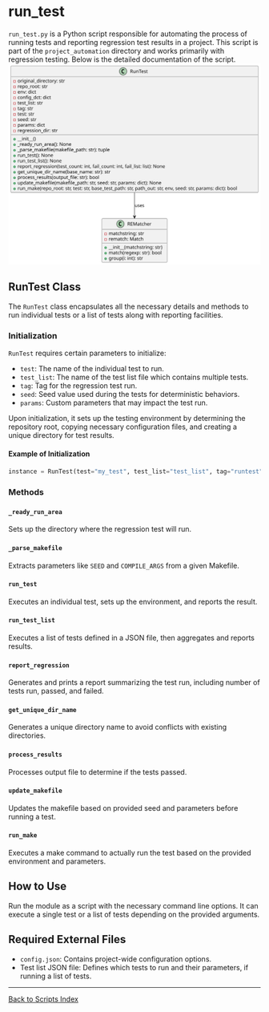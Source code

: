 # run_test

`run_test.py` is a Python script responsible for automating the process of running tests and reporting regression test results in a project. This script is part of the `project_automation` directory and works primarily with regression testing. Below is the detailed documentation of the script.
![Run Test UML](../../images_scripts_uml/ProjAuto_RunTestClass.svg)

## RunTest Class

The `RunTest` class encapsulates all the necessary details and methods to run individual tests or a list of tests along with reporting facilities.

### Initialization

`RunTest` requires certain parameters to initialize:

- `test`: The name of the individual test to run.
- `test_list`: The name of the test list file which contains multiple tests.
- `tag`: Tag for the regression test run.
- `seed`: Seed value used during the tests for deterministic behaviors.
- `params`: Custom parameters that may impact the test run.

Upon initialization, it sets up the testing environment by determining the repository root, copying necessary configuration files, and creating a unique directory for test results.

#### Example of Initialization

```python
instance = RunTest(test="my_test", test_list="test_list", tag="runtest", seed="12345", params={"param1": "value1", "param2": "value2"})
```

### Methods

#### `_ready_run_area`

Sets up the directory where the regression test will run.

#### `_parse_makefile`

Extracts parameters like `SEED` and `COMPILE_ARGS` from a given Makefile.

#### `run_test`

Executes an individual test, sets up the environment, and reports the result.

#### `run_test_list`

Executes a list of tests defined in a JSON file, then aggregates and reports results.

#### `report_regression`

Generates and prints a report summarizing the test run, including number of tests run, passed, and failed.

#### `get_unique_dir_name`

Generates a unique directory name to avoid conflicts with existing directories.

#### `process_results`

Processes output file to determine if the tests passed.

#### `update_makefile`

Updates the makefile based on provided seed and parameters before running a test.

#### `run_make`

Executes a make command to actually run the test based on the provided environment and parameters.

## How to Use

Run the module as a script with the necessary command line options. It can execute a single test or a list of tests depending on the provided arguments.

## Required External Files

- `config.json`: Contains project-wide configuration options.
- Test list JSON file: Defines which tests to run and their parameters, if running a list of tests.

---

[Back to Scripts Index](index.md)
